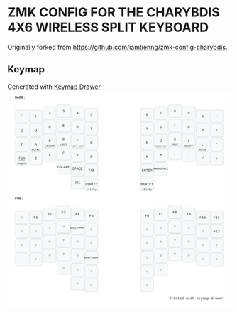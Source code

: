 # ZMK CONFIG FOR THE CHARYBDIS 4X6 WIRELESS SPLIT KEYBOARD

Originally forked from https://github.com/iamtienng/zmk-config-charybdis.

## Keymap

Generated with [Keymap Drawer](https://github.com/caksoylar/keymap-drawer-web/)
![Keymap](/docs/keymap/my_keymap.svg)
